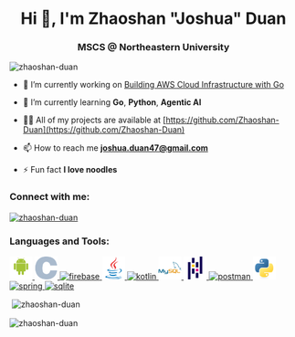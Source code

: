 <h1 align="center">Hi 👋, I'm Zhaoshan "Joshua" Duan</h1>
<h3 align="center">MSCS @ Northeastern University</h3>

<p align="left"> <img src="https://komarev.com/ghpvc/?username=zhaoshan-duan&label=Profile%20views&color=0e75b6&style=flat" alt="zhaoshan-duan" /> </p>

- 🔭 I’m currently working on [Building AWS Cloud Infrastructure with Go](https://github.com/Zhaoshan-Duan/go-cloud-infra)

- 🌱 I’m currently learning **Go**, **Python**, **Agentic AI**

- 👨‍💻 All of my projects are available at [https://github.com/Zhaoshan-Duan](https://github.com/Zhaoshan-Duan)

- 📫 How to reach me **joshua.duan47@gmail.com**

- ⚡ Fun fact **I love noodles**

<h3 align="left">Connect with me:</h3>
<p align="left">
<a href="https://linkedin.com/in/zhaoshan-duan" target="blank"><img align="center" src="https://raw.githubusercontent.com/rahuldkjain/github-profile-readme-generator/master/src/images/icons/Social/linked-in-alt.svg" alt="zhaoshan-duan" height="30" width="40" /></a>
</p>

<h3 align="left">Languages and Tools:</h3>
<p align="left"> <a href="https://developer.android.com" target="_blank" rel="noreferrer"> <img src="https://raw.githubusercontent.com/devicons/devicon/master/icons/android/android-original-wordmark.svg" alt="android" width="40" height="40"/> </a> <a href="https://www.cprogramming.com/" target="_blank" rel="noreferrer"> <img src="https://raw.githubusercontent.com/devicons/devicon/master/icons/c/c-original.svg" alt="c" width="40" height="40"/> </a> <a href="https://firebase.google.com/" target="_blank" rel="noreferrer"> <img src="https://www.vectorlogo.zone/logos/firebase/firebase-icon.svg" alt="firebase" width="40" height="40"/> </a> <a href="https://www.java.com" target="_blank" rel="noreferrer"> <img src="https://raw.githubusercontent.com/devicons/devicon/master/icons/java/java-original.svg" alt="java" width="40" height="40"/> </a> <a href="https://kotlinlang.org" target="_blank" rel="noreferrer"> <img src="https://www.vectorlogo.zone/logos/kotlinlang/kotlinlang-icon.svg" alt="kotlin" width="40" height="40"/> </a> <a href="https://www.mysql.com/" target="_blank" rel="noreferrer"> <img src="https://raw.githubusercontent.com/devicons/devicon/master/icons/mysql/mysql-original-wordmark.svg" alt="mysql" width="40" height="40"/> </a> <a href="https://pandas.pydata.org/" target="_blank" rel="noreferrer"> <img src="https://raw.githubusercontent.com/devicons/devicon/2ae2a900d2f041da66e950e4d48052658d850630/icons/pandas/pandas-original.svg" alt="pandas" width="40" height="40"/> </a> <a href="https://postman.com" target="_blank" rel="noreferrer"> <img src="https://www.vectorlogo.zone/logos/getpostman/getpostman-icon.svg" alt="postman" width="40" height="40"/> </a> <a href="https://www.python.org" target="_blank" rel="noreferrer"> <img src="https://raw.githubusercontent.com/devicons/devicon/master/icons/python/python-original.svg" alt="python" width="40" height="40"/> </a> <a href="https://spring.io/" target="_blank" rel="noreferrer"> <img src="https://www.vectorlogo.zone/logos/springio/springio-icon.svg" alt="spring" width="40" height="40"/> </a> <a href="https://www.sqlite.org/" target="_blank" rel="noreferrer"> <img src="https://www.vectorlogo.zone/logos/sqlite/sqlite-icon.svg" alt="sqlite" width="40" height="40"/> </a> </p>

<p>&nbsp;<img align="center" src="https://github-readme-stats.vercel.app/api?username=zhaoshan-duan&show_icons=true&locale=en" alt="zhaoshan-duan" /></p>

<p><img align="center" src="https://github-readme-streak-stats.herokuapp.com/?user=zhaoshan-duan&" alt="zhaoshan-duan" /></p>
